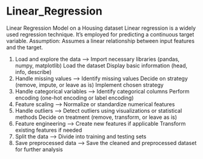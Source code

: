 # Linear_Regression

Linear Regression Model on a Housing dataset 
Linear regression is a widely used regression technique.​
It’s employed for predicting a continuous target variable.​
Assumption: Assumes a linear relationship between input features and the target.​

1. Load and explore the data -->
Import necessary libraries (pandas, numpy, matplotlib)
Load the dataset
Display basic information (head, info, describe)
2. Handle missing values -->
Identify missing values
Decide on strategy (remove, impute, or leave as is)
Implement chosen strategy
3. Handle categorical variables -->
Identify categorical columns
Perform encoding (one-hot encoding or label encoding)
4. Feature scaling -->
Normalize or standardize numerical features
5. Handle outliers -->
Detect outliers using visualizations or statistical methods
Decide on treatment (remove, transform, or leave as is)
6. Feature engineering -->
Create new features if applicable
Transform existing features if needed
7. Split the data -->
Divide into training and testing sets
8. Save preprocessed data -->
Save the cleaned and preprocessed dataset for further analysis
